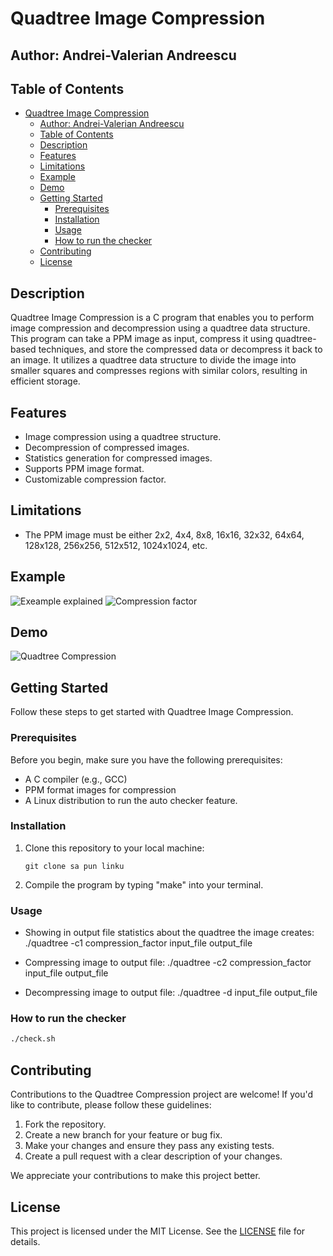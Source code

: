 # Quadtree Image Compression

## Author: Andrei-Valerian Andreescu

## Table of Contents

- [Quadtree Image Compression](#quadtree-image-compression)
  - [Author: Andrei-Valerian Andreescu](#author-andrei-valerian-andreescu)
  - [Table of Contents](#table-of-contents)
  - [Description](#description)
  - [Features](#features)
  - [Limitations](#limitations)
  - [Example](#example)
  - [Demo](#demo)
  - [Getting Started](#getting-started)
    - [Prerequisites](#prerequisites)
    - [Installation](#installation)
    - [Usage](#usage)
    - [How to run the checker](#how-to-run-the-checker)
  - [Contributing](#contributing)
  - [License](#license)

## Description

Quadtree Image Compression is a C program that enables you to perform image compression and decompression using a quadtree data structure. This program can take a PPM image as input, compress it using quadtree-based techniques, and store the compressed data or decompress it back to an image. It utilizes a quadtree data structure to divide the image into smaller squares and compresses regions with similar colors, resulting in efficient storage.

## Features

- Image compression using a quadtree structure.
- Decompression of compressed images.
- Statistics generation for compressed images.
- Supports PPM image format.
- Customizable compression factor.

## Limitations

- The PPM image must be either 2x2, 4x4, 8x8, 16x16, 32x32, 64x64, 128x128, 256x256, 512x512, 1024x1024, etc.

## Example

![Exeample explained]()
![Compression factor]()

## Demo

![Quadtree Compression](link)

## Getting Started

Follow these steps to get started with Quadtree Image Compression.

### Prerequisites

Before you begin, make sure you have the following prerequisites:

- A C compiler (e.g., GCC)
- PPM format images for compression
- A Linux distribution to run the auto checker feature.

### Installation

1. Clone this repository to your local machine:

   ```shell
   git clone sa pun linku
   ```

2. Compile the program by typing "make" into your terminal.

### Usage

- Showing in output file statistics about the quadtree the image creates: ./quadtree -c1 compression_factor input_file output_file

- Compressing image to output file: ./quadtree -c2 compression_factor input_file output_file

- Decompressing image to output file: ./quadtree -d input_file output_file

### How to run the checker

```bash
./check.sh
```

## Contributing

Contributions to the Quadtree Compression project are welcome! If you'd like to contribute, please follow these guidelines:

1. Fork the repository.
2. Create a new branch for your feature or bug fix.
3. Make your changes and ensure they pass any existing tests.
4. Create a pull request with a clear description of your changes.

We appreciate your contributions to make this project better.

## License

This project is licensed under the MIT License. See the [LICENSE](https://github.com/DrescoAV/Image-Quadtree-Compression/blob/main/LICENSE) file for details.

